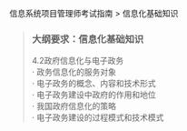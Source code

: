 信息系统项目管理师考试指南 > 信息化基础知识

> ### 大纲要求：信息化基础知识  
> 4.2政府信息化与电子政务  
> · 政务信息化的服务对象  
> · 电子政务的概念、内容和技术形式   
> · 电子政务建设中政府的作用和地位  
> · 我国政府信息化的策略  
> · 电子政务建设的过程模式和技术模式   




